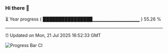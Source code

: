 ### Hi there 👋

⏳ Year progress { ████████████████▁▁▁▁▁▁▁▁▁▁▁▁▁▁ } 55.26 %

---

⏰ Updated on Mon, 21 Jul 2025 16:52:33 GMT

![Progress Bar CI](https://github.com/IshwaranRudhara/GIT-ACTION/workflows/Progress%20Bar%20CI/badge.svg)
